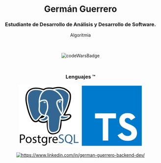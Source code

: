 <h1 align="center" > Germán Guerrero</h1>
        <h3 align="center" style="" >Estudiante de Desarrollo de Análisis y Desarrollo de Software.</h3>
    
     


 <p align="center"   >Algoritmia</p>
<p align="center" style="margin-top: 50px;"> <img  src="https://www.codewars.com/users/GermanGuerrero95/badges/large" alt="codeWarsBadge">  </p>
 <h3 style="margin-top: 50px;" align="center">Lenguajes ™</h3>

<p align="center">
  <img src="https://raw.githubusercontent.com/devicons/devicon/master/icons/postgresql/postgresql-original-wordmark.svg" alt="postgresql" width="200" height="200"/>
  <img src="https://raw.githubusercontent.com/devicons/devicon/master/icons/typescript/typescript-original.svg" alt="typescript" width="200" height="200"/>
</p>


<p align="center">
 <a href="https://linkedin.com/in/https://www.linkedin.com/in/german-guerrero-backend-dev/" target="blank"><img align="center" src="https://raw.githubusercontent.com/rahuldkjain/github-profile-readme-generator/master/src/images/icons/Social/linked-in-alt.svg" alt="https://www.linkedin.com/in/german-guerrero-backend-dev/" height="30" width="40" /></a>
</p>
</p>


